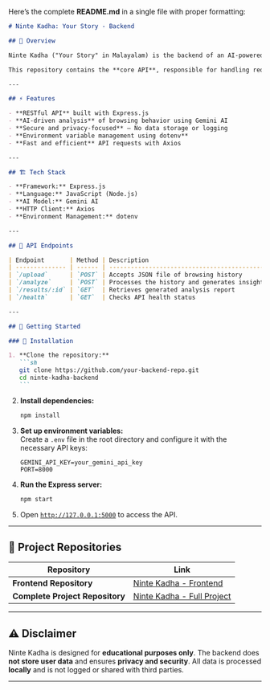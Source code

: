Here’s the complete **README.md** in a single file with proper formatting:

````markdown
# Ninte Kadha: Your Story - Backend

## 📌 Overview

Ninte Kadha ("Your Story" in Malayalam) is the backend of an AI-powered application that analyzes browsing history to generate a personality breakdown. Built using **Node.js** and **Express**, this backend processes user-submitted browsing history, extracts key patterns, and leverages **Gemini AI** to generate meaningful insights.

This repository contains the **core API**, responsible for handling requests, processing data, and serving AI-generated personality reports.

---

## ⚡ Features

- **RESTful API** built with Express.js
- **AI-driven analysis** of browsing behavior using Gemini AI
- **Secure and privacy-focused** – No data storage or logging
- **Environment variable management using dotenv**
- **Fast and efficient** API requests with Axios

---

## 🏗️ Tech Stack

- **Framework:** Express.js
- **Language:** JavaScript (Node.js)
- **AI Model:** Gemini AI
- **HTTP Client:** Axios
- **Environment Management:** dotenv

---

## 🔧 API Endpoints

| Endpoint       | Method | Description                                                  |
| -------------- | ------ | ------------------------------------------------------------ |
| `/upload`      | `POST` | Accepts JSON file of browsing history                        |
| `/analyze`     | `POST` | Processes the history and generates insights using Gemini AI |
| `/results/:id` | `GET`  | Retrieves generated analysis report                          |
| `/health`      | `GET`  | Checks API health status                                     |

---

## 🚀 Getting Started

### 🔹 Installation

1. **Clone the repository:**
   ```sh
   git clone https://github.com/your-backend-repo.git
   cd ninte-kadha-backend
   ```
````

2. **Install dependencies:**

   ```sh
   npm install
   ```

3. **Set up environment variables:**  
   Create a `.env` file in the root directory and configure it with the necessary API keys:

   ```env
   GEMINI_API_KEY=your_gemini_api_key
   PORT=8000
   ```

4. **Run the Express server:**

   ```sh
   npm start
   ```

5. Open [`http://127.0.0.1:5000`](http://127.0.0.1:5000) to access the API.

---

## 📁 Project Repositories

| Repository                      | Link                                                                     |
| ------------------------------- | ------------------------------------------------------------------------ |
| **Frontend Repository**         | [Ninte Kadha - Frontend](https://github.com/ashbi8137/ninte-kadha-Front) |
| **Complete Project Repository** | [Ninte Kadha - Full Project](https://github.com/aaagrud/ninte_kadha)     |

---

## ⚠️ Disclaimer

Ninte Kadha is designed for **educational purposes only**. The backend does **not store user data** and ensures **privacy and security**. All data is processed **locally** and is not logged or shared with third parties.

---
